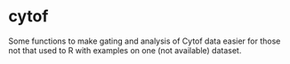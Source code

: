 # cytof
Some functions to make gating and analysis of Cytof data easier for those not that used to R with examples on one (not available) dataset. 
